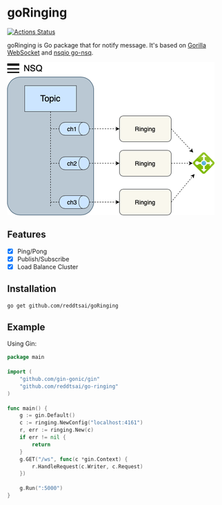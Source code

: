 # goRinging

[![Actions Status](https://github.com/reddtsai/goRinging/workflows/Go/badge.svg)](https://github.com/reddtsai/goRinging/actions)

goRinging is Go package that for notify message. It's based on [Gorilla WebSocket](https://github.com/gorilla/websocket) and [nsqio go-nsq](https://github.com/nsqio/go-nsq).

![Alt text](/examples/Ringing.png)

## Features

* [x] Ping/Pong
* [x] Publish/Subscribe
* [x] Load Balance Cluster

## Installation

``` bash
go get github.com/reddtsai/goRinging
```

## Example

Using Gin:
``` go
package main

import (
	"github.com/gin-gonic/gin"
	"github.com/reddtsai/go-ringing"
)

func main() {
	g := gin.Default()
	c := ringing.NewConfig("localhost:4161")
	r, err := ringing.New(c)
	if err != nil {
		return
	}
	g.GET("/ws", func(c *gin.Context) {
		r.HandleRequest(c.Writer, c.Request)
	})

	g.Run(":5000")
}

```